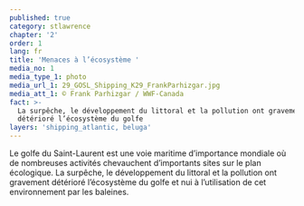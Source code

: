 ```yaml
---
published: true
category: stlawrence
chapter: '2'
order: 1
lang: fr
title: 'Menaces à l’écosystème '
media_no: 1
media_type_1: photo
media_url_1: 29_GOSL_Shipping_K29_FrankParhizgar.jpg
media_att_1: © Frank Parhizgar / WWF-Canada
fact: >-
  La surpêche, le développement du littoral et la pollution ont gravement
  détérioré l’écosystème du golfe
layers: 'shipping_atlantic, beluga'
---
```


Le golfe du Saint-Laurent est une voie maritime d’importance mondiale où de nombreuses activités chevauchent d’importants sites sur le plan écologique. La surpêche, le développement du littoral et la pollution ont gravement détérioré l’écosystème du golfe et nui à l’utilisation de cet environnement par les baleines.
